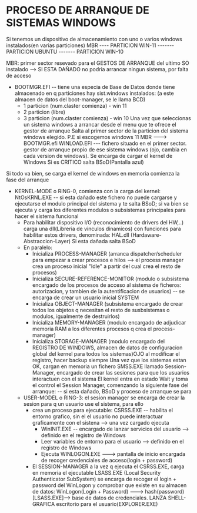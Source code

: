 # PROCESO DE ARRANQUE DE SISTEMAS WINDOWS
  Si tenemos un dispositivo de almacenamiento con uno o varios windows instalados(en varias particiones)
  MBR ---- PARTICION WIN-11 ------- PARTICION UBUNTU ------- PARTICION WIN-10

  MBR: primer sector resevado para el GESTOS DE ARRANQUE del ultimo SO instalado --> SI ESTA DAÑADO no podria arrancar ningun sistema, por falta de acceso
  - BOOTMGR.EFI -- tiene una especia de Base de Datos donde tiene almacenado en q particiones hay sist.windows instalados: (a este almacen de datos del boot-manager, se le llama BCD)
    - 1 particion (num.claster comienza) - win 11
    - 2 particion (libre)
    - 3 particion (num.claster comienza) - win 10
Una vez que seleccionas un sistema windows a arrancar desde el menu que te ofrece el gestor de arranque
Salta al primer sector de la particion del sistema windows elegido.
P.E si escogemos windows 11
MBR ---> BOOTMGR.efi
WINLOAD.EFI --- fichero situado en el primer sector. gestor de arranque propio de ese sistema windows (ojo, cambia en cada version de windows). Se encarga de cargar el kernel de Windows
Si es CRITICO salta BSoD(Pantalla azul)

Si todo va bien, se carga el kernel de windows en memoria comienza la fase del arranque
- KERNEL-MODE o RING-0, comienza con la carga del kernel: NtOsKRNL.EXE -- si esta dañado este fichero no puede cargarse y ejecutarse el modulo principal del sistema y te salta BSoD; si va bien se ejecuta y carga los diferentes modulos o subsistemas principales para hacer el sistema funcional
  - Para habilitar dispositivo I/O (reconocimiento de drivers del HW,..) carga una dll(Libreria de vinculos dinamicos) con funciones para habilitar estos drivers, denominada: HAL.dll (Hardaware-Abstraccion-Layer) Si esta dañada salta BSoD
  - En paralelo:
    - Inicializa PROCESS-MANAGER (arranca dispatcher/scheduler para empezar a crear procesos e hilos --> el process manager crea un proceso inicial "Idle" a partir del cual crea el resto de procesos)
    - Inicializa SECURE-REFERENCE-MONITOR (modulo o subsistema encargado de los procesos de acceso al sistema de ficheros: autorizacion, y tambien de la autentificacion de usuarios) -- se encarga de crear un usuario inicial SYSTEM
    - Inicializa OBJECT-MANAGER (subsistema encargado de crear todos los objetos q necesitan el resto de susbsistemas o modulos, igualmente de destruirlos)
    - Inicializa MEMORY-MANAGER (modulo encargado de adjudicar memoria RAM a los diferentes procesos q crea el process-manager)
    - Inicializa STORAGE-MANAGER (modulo encargado del REGISTRO DE WINDOWS, almacen de datos de configuracion global del kernel para todos los sistemas)OJO al modificar el registro, hacer backup siempre
Una vez que los sistemas estan OK, cargan en memoria un fichero SMSS.EXE llamado Session-Manager, encargado de crear las sesiones para que los usuarios interactuen con el sistema
El kernel entra en estado Wait y toma el control el Session Manager, comenzando la siguiente fase del arranque: -- si esta dañado, BSoD y proceso de arranque se para
  - USER-MODEL o RING-3: el sesion manager se encarga de crear la sesion para q un usuario use el sistema, para ello
      - crea un proceso para ejecutable: CSRSS.EXE -- habilita el entorno grafico, sin el el usuario no puede interactuar graficamente con el sistena --> una vez cargado ejecuta
          - WinINIT.EXE -- encargado de lanzar servicios del usuario --> definido en el registro de Windows
          - Leer variables de entorno para el usuario --> definido en el registro de Windows
          - Ejecuta WINLOGON.EXE ---> pantalla de inicio encargada de recoger credenciales de acceso(login + password)
      - El SESSION-MANAGER a la vez q ejecuta el CSRSS.EXE, carga en memoria el ejecutable  LSASS.EXE (Local Security Authenticator SubSystem) se encarga de recoger el login + password del WinLogon y comprobar que existe en su almacen de datos: WinLogon(Login + Password) ---> hash(password)[LSASS.EXE]--> base de datos de credenciales. LANZA SHELL-GRAFICA escritorio para el usuario(EXPLORER.EXE)
